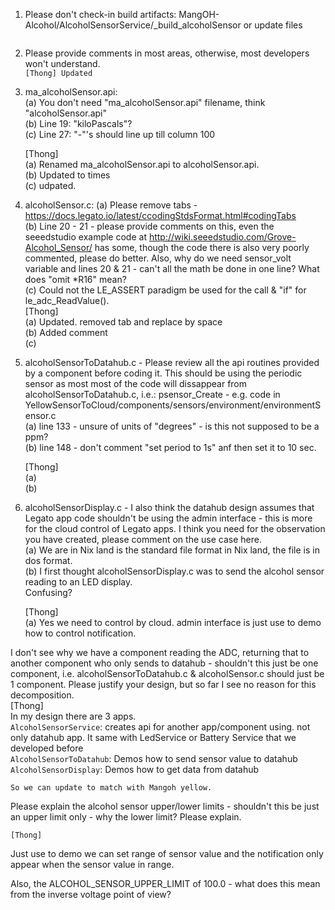 1. Please don't check-in build artifacts: MangOH-Alcohol/AlcoholSensorService/_build_alcoholSensor or update files  		  
	```[Thong] Updated  
	```

2. Please provide comments in most areas, otherwise, most developers won't understand.  
	```[Thong] Updated```

3. ma_alcoholSensor.api:  
	(a) You don't need "ma_alcoholSensor.api" filename, think "alcoholSensor.api"  
	(b) Line 19: "kiloPascals"?  
	(c) Line 27: "-"'s should line up till column 100  
	
	[Thong]   
	(a) Renamed ma_alcoholSensor.api to alcoholSensor.api.  
	(b) Updated to times  
	(c) udpated.  

4. alcoholSensor.c: 
	(a) Please remove tabs - https://docs.legato.io/latest/ccodingStdsFormat.html#codingTabs  
	(b) Line 20 - 21 - please provide comments on this, even the seeedstudio example code at http://wiki.seeedstudio.com/Grove-Alcohol_Sensor/ has some, though the code there is also very poorly commented, please do better. Also, why do we need sensor_volt variable and lines 20 & 21 - can't all the math be done in one line? What does "omit *R16" mean?  
	(c) Could not the LE_ASSERT paradigm be used for the call & "if" for le_adc_ReadValue().  
	[Thong]  
	(a) Updated. removed tab and replace by space  
	(b) Added comment  
	(c)  
5. alcoholSensorToDatahub.c - Please review all the api routines provided by a component before coding it. This should be using the periodic sensor as most most of the code will dissappear from alcoholSensorToDatahub.c, i.e.: psensor_Create - e.g. code in YellowSensorToCloud/components/sensors/environment/environmentSensor.c  
      (a) line 133 - unsure of units of "degrees" - is this not supposed to be a ppm?  
      (b) line 148 - don't comment "set period to 1s" anf then set it to 10 sec.  
      
 	[Thong]  
 	(a)  
 	(b)  
	
6. alcoholSensorDisplay.c -  I also think the datahub design assumes that Legato app code shouldn't be using
      the admin interface - this is more for the cloud control of Legato apps. I think you need for the observation you have created, please comment on the use case here.  
    	(a) We are in Nix land <CR><NL> is the standard file format in Nix land, the file is in dos format.  
    	(b) I first thought alcoholSensorDisplay.c was to send the alcohol sensor reading to an LED display.  
        Confusing?  
	
	[Thong]  
	(a) Yes we need to control by cloud. admin interface is just use to demo how to control notification.  

I don't see why we have a component reading the ADC, returning that to another component
who only sends to datahub - shouldn't this just be one component, i.e.
alcoholSensorToDatahub.c & alcoholSensor.c should just be 1 component. 
Please justify your design, but so far I see no reason for this decomposition.  
	[Thong]  
	In my design there are 3 apps.  
	```AlcoholSensorService```: creates api for another app/component using. not only datahub app. It same with LedService or Battery Service that we developed before  
	```AlcoholSensorToDatahub```: Demos how to send sensor value to datahub  
	```AlcoholSensorDisplay```: Demos how to get data from datahub  

	So we can update to match with Mangoh yellow.  

Please explain the alcohol sensor upper/lower limits - shouldn't this be just an upper
limit only - why the lower limit? Please explain.  

	[Thong]  
Just use to demo we can set range of sensor value and the notification only appear when the sensor value in range.  

Also, the ALCOHOL_SENSOR_UPPER_LIMIT of 100.0 - what does this mean from the inverse voltage
point of view?  
